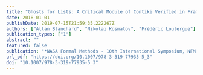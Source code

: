 ```yaml
---
title: "Ghosts for Lists: A Critical Module of Contiki Verified in Frama-C"
date: 2018-01-01
publishDate: 2019-07-15T21:59:35.222267Z
authors: ["Allan Blanchard", "Nikolai Kosmatov", "Frédéric Loulergue"]
publication_types: ["1"]
abstract: ""
featured: false
publication: "*NASA Formal Methods - 10th International Symposium, NFM 2018, Newport News, VA, USA, April 17-19, 2018, Proceedings*"
url_pdf: "https://doi.org/10.1007/978-3-319-77935-5_3"
doi: "10.1007/978-3-319-77935-5_3"
---
```


